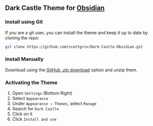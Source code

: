 ## Dark Castle Theme for [Obsidian](http://obsidian.md)

### Install using Git

If you are a git user, you can install the theme and keep it up to date by cloning the repo:

```bash
git clone https://github.com/scottgriv/Dark-Castle-Obsidian.git
```

### Install Manually

Download using the [GitHub .zip download](https://github.com/scottgriv/Dark-Castle-Obsidian/archive/main.zip) option and unzip them.

### Activating the Theme

1. Open `Settings` (Bottom Right)
2. Select `Appearance`
3. Under `Appearance → Themes`, select `Manage`
4. Search for `Dark Castle`
5. Click on it
6. Click `Install and use`

